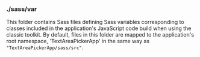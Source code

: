 ### ./sass/var

This folder contains Sass files defining Sass variables corresponding to classes
included in the application's JavaScript code build when using the classic toolkit.
By default, files in this folder are mapped to the application's root namespace,
'TextAreaPickerApp' in the same way as `"TextAreaPickerApp/sass/src"`.